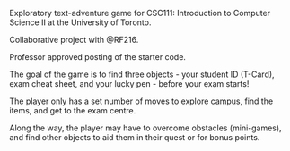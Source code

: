 Exploratory text-adventure game for CSC111: Introduction to Computer Science II at the University of Toronto. 

Collaborative project with @RF216.

Professor approved posting of the starter code.


The goal of the game is to find three objects - your student ID (T-Card), exam cheat sheet, and your lucky pen - before your exam starts!

The player only has a set number of moves to explore campus, find the items, and get to the exam centre. 

Along the way, the player may have to overcome obstacles (mini-games), and find other objects to aid them in their quest or for bonus points.
